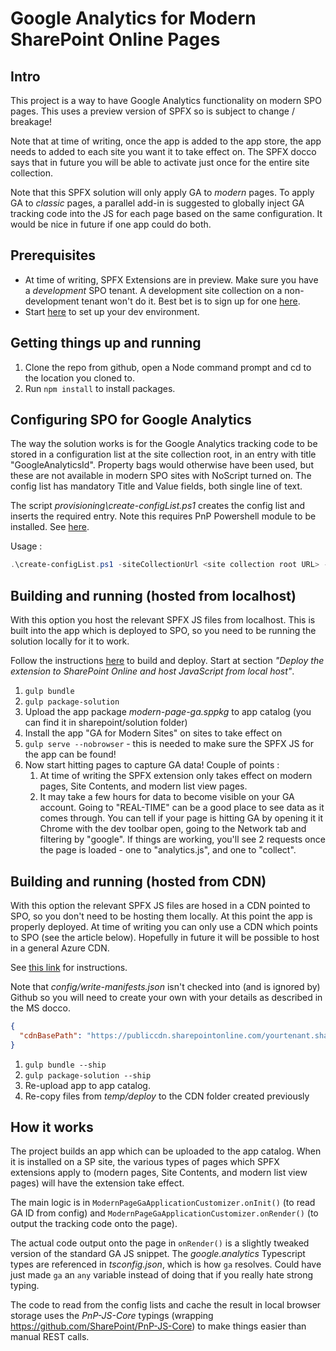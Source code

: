 # Google Analytics for Modern SharePoint Online Pages #

## Intro ##
This project is a way to have Google Analytics functionality on modern SPO pages. This uses a preview version of SPFX so is subject to change / breakage!

Note that at time of writing, once the app is added to the app store, the app needs to added to each site you want it to take effect on. The SPFX docco says that in future you will be able to activate just once for the entire site collection.

Note that this SPFX solution will only apply GA to *modern* pages. To apply GA to *classic* pages, a parallel add-in is suggested to globally inject GA tracking code into the JS for each page based on the same configuration. It would be nice in future if one app could do both.

## Prerequisites
- At time of writing, SPFX Extensions are in preview. Make sure you have a _development_ SPO tenant. A development site collection on a non-development tenant won't do it. Best bet is to sign up for one [here](https://portal.microsoftonline.com/Signup/MainSignUp.aspx?OfferId=6881A1CB-F4EB-4db3-9F18-388898DAF510&DL=DEVELOPERPACK).
- Start [here](https://dev.office.com/sharepoint/docs/spfx/extensions/overview-extensions) to set up your dev environment.

## Getting things up and running
1. Clone the repo from github, open a Node command prompt and cd to the location you cloned to.
2. Run `npm install` to install packages.

## Configuring SPO for Google Analytics
The way the solution works is for the Google Analytics tracking code to be stored in a configuration list at the site collection root, in an entry with title "GoogleAnalyticsId". Property bags would otherwise have been used, but these are not available in modern SPO sites with NoScript turned on. The config list has mandatory Title and Value fields, both single line of text. 

The script *provisioning\create-configList.ps1* creates the config list and inserts the required entry. Note this requires PnP Powershell module to be installed. See [here](https://github.com/SharePoint/PnP-PowerShell).

Usage :

```powershell
.\create-configList.ps1 -siteCollectionUrl <site collection root URL> -gaId "<google tracking ID>"
```

## Building and running (hosted from localhost)
With this option you host the relevant SPFX JS files from localhost. This is built into the app which is deployed to SPO, so you need to be running the solution locally for it to work.

Follow the instructions [here](https://dev.office.com/sharepoint/docs/spfx/extensions/get-started/serving-your-extension-from-sharepoint) to build and deploy. Start at section *"Deploy the extension to SharePoint Online and host JavaScript from local host"*.

1. `gulp bundle`
2. `gulp package-solution`
3. Upload the app package *modern-page-ga.sppkg* to app catalog (you can find it in sharepoint/solution folder)
4. Install the app "GA for Modern Sites" on sites to take effect on
5. `gulp serve --nobrowser` - this is needed to make sure the SPFX JS for the app can be found!
6. Now start hitting pages to capture GA data! Couple of points :
    1. At time of writing the SPFX extension only takes effect on modern pages, Site Contents, and modern list view pages.
    2. It may take a few hours for data to become visible on your GA account. Going to "REAL-TIME" can be a good place to see data as it comes through. You can tell if your page is hitting GA by opening it it Chrome with the dev toolbar open, going to the Network tab and filtering by "google". If things are working, you'll see 2 requests once the page is loaded - one to "analytics.js", and one to "collect".

## Building and running (hosted from CDN)
With this option the relevant SPFX JS files are hosed in a CDN pointed to SPO, so you don't need to be hosting them locally. At this point the app is properly deployed. At time of writing you can only use a CDN which points to SPO (see the article below). Hopefully in future it will be possible to host in a general Azure CDN.

See [this link](https://dev.office.com/sharepoint/docs/spfx/extensions/get-started/hosting-extension-from-office365-cdn) for instructions.

Note that *config/write-manifests.json* isn't checked into (and is ignored by) Github so you will need to create your own with your details as described in the MS docco.

```json
{
  "cdnBasePath": "https://publiccdn.sharepointonline.com/yourtenant.sharepoint.com/sites/yoursite/yourlibrary/yourfolder"
}
```

1. `gulp bundle --ship`
2. `gulp package-solution --ship`
3. Re-upload app to app catalog.
4. Re-copy files from *temp/deploy* to the CDN folder created previously 

## How it works
The project builds an app which can be uploaded to the app catalog. When it is installed on a SP site, the various types of pages which SPFX extensions apply to (modern pages, Site Contents, and modern list view pages) will have the extension take effect. 

The main logic is in `ModernPageGaApplicationCustomizer.onInit()` (to read GA ID from config) and `ModernPageGaApplicationCustomizer.onRender()` (to output the tracking code onto the page). 

The actual code output onto the page in `onRender()` is a slightly tweaked version of the standard GA JS snippet. The *google.analytics* Typescript types are referenced in *tsconfig.json*, which is how `ga` resolves. Could have just made `ga` an `any` variable instead of doing that if you really hate strong typing.

The code to read from the config lists and cache the result in local browser storage uses the *PnP-JS-Core* typings (wrapping https://github.com/SharePoint/PnP-JS-Core) to make things easier than manual REST calls.
